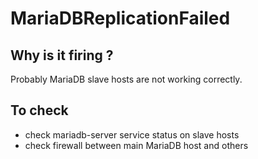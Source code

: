 MariaDBReplicationFailed
========================

Why is it firing ?
------------------
Probably MariaDB slave hosts are not working correctly.

To check
--------
- check mariadb-server service status on slave hosts
- check firewall between main MariaDB host and others
